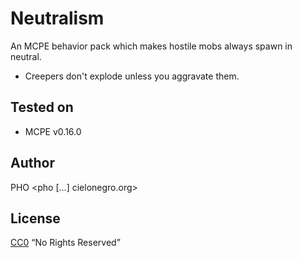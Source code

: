 # Neutralism
An MCPE behavior pack which makes hostile mobs always spawn in neutral.

* Creepers don't explode unless you aggravate them.

## Tested on
* MCPE v0.16.0

## Author

PHO &lt;pho [...] cielonegro.org&gt;


## License

[CC0](https://creativecommons.org/share-your-work/public-domain/cc0/) “No Rights Reserved”

